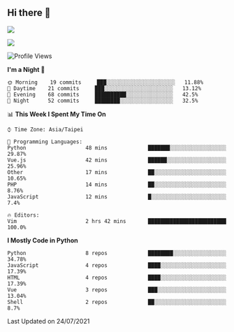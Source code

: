 ## Hi there 👋

![](https://github-readme-stats.vercel.app/api?username=CSY54&theme=nord&show_icons=true)

![](https://github-readme-stats.vercel.app/api/top-langs/?username=CSY54&theme=nord&layout=compact&card_width=445)

<!--START_SECTION:waka-->
![Profile Views](http://img.shields.io/badge/Profile%20Views-25-blue)

**I'm a Night 🦉** 

```text
🌞 Morning    19 commits     ███░░░░░░░░░░░░░░░░░░░░░░   11.88% 
🌆 Daytime    21 commits     ███░░░░░░░░░░░░░░░░░░░░░░   13.12% 
🌃 Evening    68 commits     ██████████░░░░░░░░░░░░░░░   42.5% 
🌙 Night      52 commits     ████████░░░░░░░░░░░░░░░░░   32.5%

```


📊 **This Week I Spent My Time On** 

```text
⌚︎ Time Zone: Asia/Taipei

💬 Programming Languages: 
Python                   48 mins             ███████░░░░░░░░░░░░░░░░░░   29.87% 
Vue.js                   42 mins             ██████░░░░░░░░░░░░░░░░░░░   25.96% 
Other                    17 mins             ██░░░░░░░░░░░░░░░░░░░░░░░   10.65% 
PHP                      14 mins             ██░░░░░░░░░░░░░░░░░░░░░░░   8.76% 
JavaScript               12 mins             █░░░░░░░░░░░░░░░░░░░░░░░░   7.4%

🔥 Editors: 
Vim                      2 hrs 42 mins       █████████████████████████   100.0%

```

**I Mostly Code in Python** 

```text
Python                   8 repos             ████████░░░░░░░░░░░░░░░░░   34.78% 
JavaScript               4 repos             ████░░░░░░░░░░░░░░░░░░░░░   17.39% 
HTML                     4 repos             ████░░░░░░░░░░░░░░░░░░░░░   17.39% 
Vue                      3 repos             ███░░░░░░░░░░░░░░░░░░░░░░   13.04% 
Shell                    2 repos             ██░░░░░░░░░░░░░░░░░░░░░░░   8.7%

```



 Last Updated on 24/07/2021
<!--END_SECTION:waka-->

<!--
**CSY54/CSY54** is a ✨ _special_ ✨ repository because its `README.md` (this file) appears on your GitHub profile.

Here are some ideas to get you started:

- 🔭 I’m currently working on ...
- 🌱 I’m currently learning ...
- 👯 I’m looking to collaborate on ...
- 🤔 I’m looking for help with ...
- 💬 Ask me about ...
- 📫 How to reach me: ...
- 😄 Pronouns: ...
- ⚡ Fun fact: ...
-->
